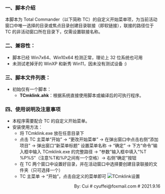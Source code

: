 ### 一、脚本介绍

本脚本为 Total Commander（以下简称 TC）的自定义开始菜单项，为当前活动窗口中唯一选择的目录或焦点目录创建目录联接（即软链接），联接的路径位于 TC 的非活动窗口所在目录下，仅需设置联接名称。

### 二、兼容性：
- 脚本已经 Win7x64、Win10x64 检测正常，理论上 32 位系统也可用
- 未测试老掉牙的 WinXP 和新秀 Win11，因未没有测试设备 :)

### 三、脚本文件列表：
+ 初始仅有一个脚本：
  - **TCmklink.ahk**：根据系统直接使用脚本或编译后的可执行程序。

### 四、使用说明及注意事项
   - 本程序需要配合 TC 的自定义开始菜单。
   - 安装使用方法：
     -  将 TCmklink.exe 放在任意目录下
     -  点击 TC 主菜单“开始” -> “更改开始菜单” -> 在弹出窗口中点击右侧“添加项目” -> 弹出窗口“新菜单标题” 设置菜单名称 -> “确定” -> 下方“命令”输入框中输入 TCmklink.exe 的完整路径 -> “参数”输入框中填入“%T %P%S”（注意%T和%P之间有一个空格）-> 右侧“确定”按钮
     -  在 TC 两个窗口中设置好目录，并在活动窗口中选择要创建目录联接的文件夹（只可选择一个）
     -  TC 主菜单 -> “开始”，点击自定义的菜单即可
    ![TCmklink设置](https://gitee.com/skycyf/img/raw/master/img/TCmklink.png)
<p align="right">By: Cui # cyuffei@foxmail.com # 2021.9.16</p>
